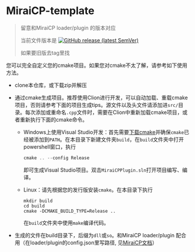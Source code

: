 # MiraiCP-template
> 留意和MiraiCP loader/plugin 的版本对应
> 
> 当前文件版本是 [![GitHub release (latest SemVer)](https://img.shields.io/github/v/release/Nambers/MiraiCP?include_prereleases)](https://github.com/Nambers/MiraiCP/releases/) 
> 
> 如果要旧版去tag里找

您可以完全自定义您的cmake项目。如果您对cmake不太了解，请参考如下使用方法。
- clone本仓库，或下载zip并解压

- 通过cmake生成项目。推荐使用Clion进行开发，可以自动加载、重载cmake项目，否则请参考下面的项目生成tips。源文件以及头文件请添加进`src/`目录。每次添加或重命名`.cpp`文件时，需要在Clion中重新加载cmake项目，或者重新执行下面的cmake命令。

  - Windows上使用Visual Studio开发：首先需要[下载cmake](https://cmake.org/download/)并确保`cmake`已经被添加到`PATH`。在本目录下新建文件夹`build`，在`build`文件夹中打开powershell窗口，执行

    ```powershell
    cmake .. --config Release
    ```

    即可生成Visual Studio项目。双击`MiraiCPPlugin.sln`打开项目编写、编译。

  - Linux：请先根据您的发行版安装`cmake`。在本目录下执行

    ```shell
    mkdir build
    cd build
    cmake -DCMAKE_BUILD_TYPE=Release ..
    ```

    在`build`文件夹中使用`make`编译代码。

- 生成的文件在build目录下，后缀为`dll`或`so`。和MiraiCP loader/plugin 配合用（在loader/plugin的config.json里写路径, 见[MiraiCP文档](https://github.com/Nambers/MiraiCP/blob/main/README.md#32-%E5%90%AF%E5%8A%A8sdk)）

